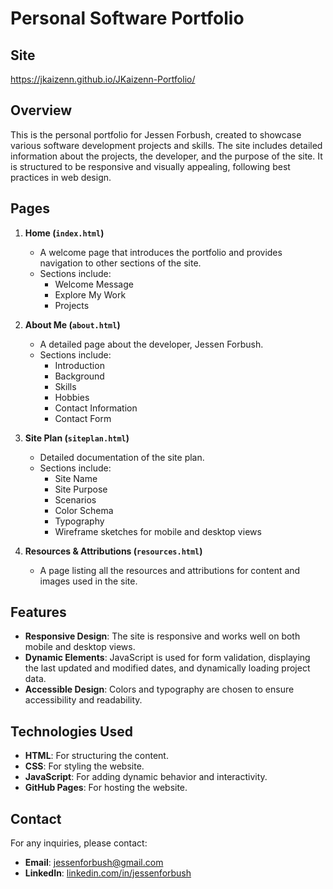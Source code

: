 # Personal Software Portfolio

## Site
https://jkaizenn.github.io/JKaizenn-Portfolio/

## Overview

This is the personal portfolio for Jessen Forbush, created to showcase various software development projects and skills. The site includes detailed information about the projects, the developer, and the purpose of the site. It is structured to be responsive and visually appealing, following best practices in web design.

## Pages

1. **Home (`index.html`)**
    - A welcome page that introduces the portfolio and provides navigation to other sections of the site.
    - Sections include:
        - Welcome Message
        - Explore My Work
        - Projects

2. **About Me (`about.html`)**
    - A detailed page about the developer, Jessen Forbush.
    - Sections include:
        - Introduction
        - Background
        - Skills
        - Hobbies
        - Contact Information
        - Contact Form

3. **Site Plan (`siteplan.html`)**
    - Detailed documentation of the site plan.
    - Sections include:
        - Site Name
        - Site Purpose
        - Scenarios
        - Color Schema
        - Typography
        - Wireframe sketches for mobile and desktop views

4. **Resources & Attributions (`resources.html`)**
    - A page listing all the resources and attributions for content and images used in the site.

## Features

- **Responsive Design**: The site is responsive and works well on both mobile and desktop views.
- **Dynamic Elements**: JavaScript is used for form validation, displaying the last updated and modified dates, and dynamically loading project data.
- **Accessible Design**: Colors and typography are chosen to ensure accessibility and readability.

## Technologies Used

- **HTML**: For structuring the content.
- **CSS**: For styling the website.
- **JavaScript**: For adding dynamic behavior and interactivity.
- **GitHub Pages**: For hosting the website.


## Contact

For any inquiries, please contact:
- **Email**: [jessenforbush@gmail.com](mailto:jessenforbush@gmail.com)
- **LinkedIn**: [linkedin.com/in/jessenforbush]([https://linkedin.com/in/jessenforbush](https://www.linkedin.com/in/jessen-forbush/))

